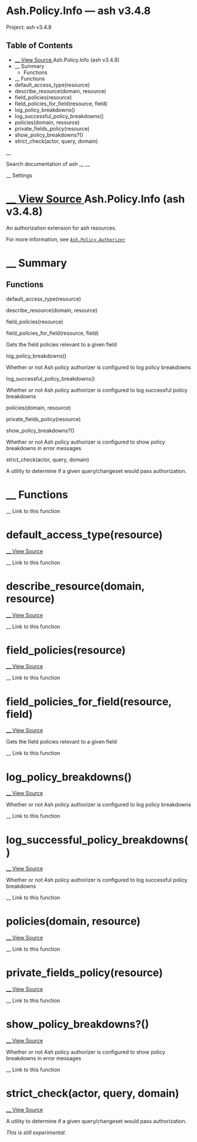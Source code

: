 # Ash.Policy.Info — ash v3.4.8

Project: ash v3.4.8

## Table of Contents

- [ __ View Source ](external_link) Ash.Policy.Info (ash v3.4.8)
- __ Summary
  - Functions
- __ Functions
- default_access_type(resource)
- describe_resource(domain, resource)
- field_policies(resource)
- field_policies_for_field(resource, field)
- log_policy_breakdowns()
- log_successful_policy_breakdowns()
- policies(domain, resource)
- private_fields_policy(resource)
- show_policy_breakdowns?()
- strict_check(actor, query, domain)

__

Search documentation of ash __ __

__ Settings

#  [ __ View Source ](external_link) Ash.Policy.Info (ash v3.4.8)

An authorization extension for ash resources.

For more information, see [`Ash.Policy.Authorizer`](external_link)

#  __ Summary

##  Functions

default_access_type(resource)

describe_resource(domain, resource)

field_policies(resource)

field_policies_for_field(resource, field)

Gets the field policies relevant to a given field

log_policy_breakdowns()

Whether or not Ash policy authorizer is configured to log policy breakdowns

log_successful_policy_breakdowns()

Whether or not Ash policy authorizer is configured to log successful policy breakdowns

policies(domain, resource)

private_fields_policy(resource)

show_policy_breakdowns?()

Whether or not Ash policy authorizer is configured to show policy breakdowns in error messages

strict_check(actor, query, domain)

A utility to determine if a given query/changeset would pass authorization.

#  __ Functions

__ Link to this function

# default_access_type(resource)

[ __ View Source ](external_link)

__ Link to this function

# describe_resource(domain, resource)

[ __ View Source ](external_link)

__ Link to this function

# field_policies(resource)

[ __ View Source ](external_link)

__ Link to this function

# field_policies_for_field(resource, field)

[ __ View Source ](external_link)

Gets the field policies relevant to a given field

__ Link to this function

# log_policy_breakdowns()

[ __ View Source ](external_link)

Whether or not Ash policy authorizer is configured to log policy breakdowns

__ Link to this function

# log_successful_policy_breakdowns()

[ __ View Source ](external_link)

Whether or not Ash policy authorizer is configured to log successful policy breakdowns

__ Link to this function

# policies(domain, resource)

[ __ View Source ](external_link)

__ Link to this function

# private_fields_policy(resource)

[ __ View Source ](external_link)

__ Link to this function

# show_policy_breakdowns?()

[ __ View Source ](external_link)

Whether or not Ash policy authorizer is configured to show policy breakdowns in error messages

__ Link to this function

# strict_check(actor, query, domain)

[ __ View Source ](external_link)

A utility to determine if a given query/changeset would pass authorization.

_This is still experimental._
